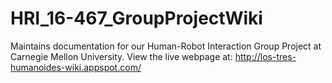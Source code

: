 # HRI_16-467_GroupProjectWiki

Maintains documentation for our Human-Robot Interaction Group Project at Carnegie Mellon University.
View the live webpage at: http://los-tres-humanoides-wiki.appspot.com/
